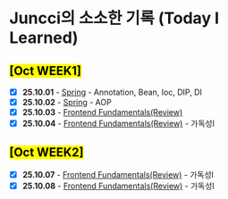 # Juncci의 소소한 기록 (Today I Learned)

## <mark> [Oct WEEK1] </mark>

- [X] **25.10.01** - [Spring](https://github.com/100-hours-a-week/KTB3-JUNCCI-TIL/blob/main/Oct/%5B25.10.01%5DSpring.md) - Annotation, Bean, Ioc, DIP, DI
- [X] **25.10.02** - [Spring](https://github.com/100-hours-a-week/KTB3-JUNCCI-TIL/blob/main/Oct/%5B25.10.01%5DSpring.md) - AOP
- [X] **25.10.03** - [Frontend Fundamentals(Review)](https://github.com/100-hours-a-week/KTB3-JUNCCI-TIL/blob/main/Oct/%5B25.10.03%5DFrontend%20Fundamentals(Review).md) 
- [X] **25.10.04** - [Frontend Fundamentals(Review)](https://github.com/100-hours-a-week/KTB3-JUNCCI-TIL/blob/main/Oct/%5B25.10.04%5DFrontend%20Fundamentals(Review).md) - 가독성I

## <mark> [Oct WEEK2] </mark>
- [X] **25.10.07** - [Frontend Fundamentals(Review)](https://github.com/100-hours-a-week/KTB3-JUNCCI-TIL/blob/main/Oct/%5B25.10.04%5DFrontend%20Fundamentals(Review).md) - 가독성I
- [X] **25.10.08** - [Frontend Fundamentals(Review)](https://github.com/100-hours-a-week/KTB3-JUNCCI-TIL/blob/main/Oct/%5B25.10.04%5DFrontend%20Fundamentals(Review).md) - 가독성I
